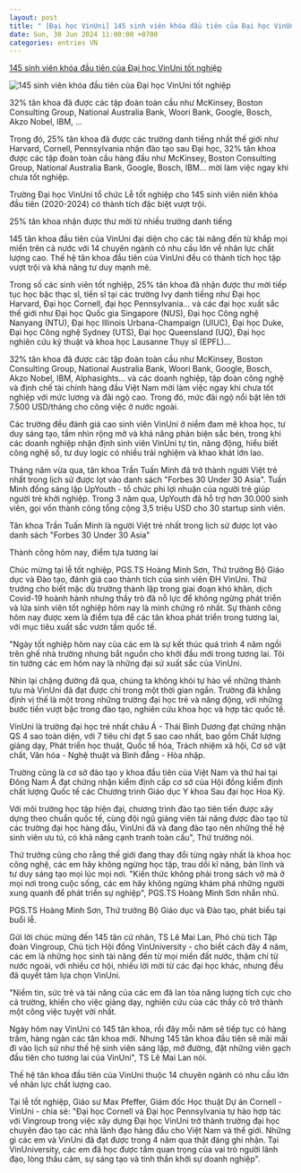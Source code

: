 ```yaml
---
layout: post
title: " [Đại học VinUni] 145 sinh viên khóa đầu tiên của Đại học VinUni tốt nghiệp"
date: Sun, 30 Jun 2024 11:00:00 +0700
categories: entries VN
---
```

[145 sinh viên khóa đầu tiên của Đại học VinUni tốt nghiệp](https://dantri.com.vn/giao-duc/145-sinh-vien-khoa-dau-tien-cua-dai-hoc-vinuni-tot-nghiep-20240629144513819.htm)

![145 sinh viên khóa đầu tiên của Đại học VinUni tốt nghiệp](https://cdn1.dantri.com.vn/4JsW37FhqWjLjist3qUYgFn8MuE=/zoom/1200_630/2024/06/29/vunianh-4-crop-1719646961318.jpeg)

32% tân khoa đã được các tập đoàn toàn cầu như McKinsey, Boston Consulting Group, National Australia Bank, Woori Bank, Google, Bosch, Akzo Nobel, IBM, ...

Trong đó, 25% tân khoa đã được các trường danh tiếng nhất thế giới như Harvard, Cornell, Pennsylvania nhận đào tạo sau Đại học, 32% tân khoa được các tập đoàn toàn cầu hàng đầu như McKinsey, Boston Consulting Group, National Australia Bank, Google, Bosch, IBM… mời làm việc ngay khi chưa tốt nghiệp.

Trường Đại học VinUni tổ chức Lễ tốt nghiệp cho 145 sinh viên niên khóa đầu tiên (2020-2024) có thành tích đặc biệt vượt trội.

25% tân khoa nhận được thư mời từ nhiều trường danh tiếng

145 tân khoa đầu tiên của VinUni đại diện cho các tài năng đến từ khắp mọi miền trên cả nước với 14 chuyên ngành có nhu cầu lớn về nhân lực chất lượng cao. Thế hệ tân khoa đầu tiên của VinUni đều có thành tích học tập vượt trội và khả năng tư duy mạnh mẽ.

Trong số các sinh viên tốt nghiệp, 25% tân khoa đã nhận được thư mời tiếp tục học bậc thạc sĩ, tiến sĩ tại các trường Ivy danh tiếng như Đại học Harvard, Đại học Cornell, đại học Pennsylvania… và các đại học xuất sắc thế giới như Đại học Quốc gia Singapore (NUS), Đại học Công nghệ Nanyang (NTU), Đại học Illinois Urbana-Champaign (UIUC), Đại học Duke, Đại học Công nghệ Sydney (UTS), Đại học Queensland (UQ), Đại học nghiên cứu kỹ thuật và khoa học Lausanne Thụy sĩ (EPFL)…

32% tân khoa đã được các tập đoàn toàn cầu như McKinsey, Boston Consulting Group, National Australia Bank, Woori Bank, Google, Bosch, Akzo Nobel, IBM, Alphasights… và các doanh nghiệp, tập đoàn công nghệ và định chế tài chính hàng đầu Việt Nam mời làm việc ngay khi chưa tốt nghiệp với mức lương và đãi ngộ cao. Trong đó, mức đãi ngộ nổi bật lên tới 7.500 USD/tháng cho công việc ở nước ngoài.

Các trường đều đánh giá cao sinh viên VinUni ở niềm đam mê khoa học, tư duy sáng tạo, tầm nhìn rộng mở và khả năng phản biện sắc bén, trong khi các doanh nghiệp nhận định sinh viên VinUni tự tin, năng động, hiểu biết công nghệ số, tư duy logic có nhiều trải nghiệm và khao khát lớn lao.

Tháng năm vừa qua, tân khoa Trần Tuấn Minh đã trở thành người Việt trẻ nhất trong lịch sử được lọt vào danh sách "Forbes 30 Under 30 Asia". Tuấn Minh đồng sáng lập UpYouth - tổ chức phi lợi nhuận của người trẻ giúp người trẻ khởi nghiệp. Trong 3 năm qua, UpYouth đã hỗ trợ hơn 30.000 sinh viên, gọi vốn thành công tổng cộng 3,5 triệu USD cho 30 startup sinh viên.

Tân khoa Trần Tuấn Minh là người Việt trẻ nhất trong lịch sử được lọt vào danh sách "Forbes 30 Under 30 Asia"

Thành công hôm nay, điểm tựa tương lai

Chúc mừng tại lễ tốt nghiệp, PGS.TS Hoàng Minh Sơn, Thứ trưởng Bộ Giáo dục và Đào tạo, đánh giá cao thành tích của sinh viên ĐH VinUni. Thứ trưởng cho biết mặc dù trường thành lập trong giai đoạn khó khăn, dịch Covid-19 hoành hành nhưng thầy trò đã nỗ lực để không ngừng phát triển và lứa sinh viên tốt nghiệp hôm nay là minh chứng rõ nhất. Sự thành công hôm nay được xem là điểm tựa để các tân khoa phát triển trong tương lai, với mục tiêu xuất sắc vươn tầm quốc tế.

"Ngày tốt nghiệp hôm nay của các em là sự kết thúc quá trình 4 năm ngồi trên ghế nhà trường nhưng bắt nguồn cho khởi đầu mới trong tương lai. Tôi tin tưởng các em hôm nay là những đại sứ xuất sắc của VinUni.

Nhìn lại chặng đường đã qua, chúng ta không khỏi tự hào về những thành tựu mà VinUni đã đạt được chỉ trong một thời gian ngắn. Trường đã khẳng định vị thế là một trong những trường đại học trẻ và năng động, với những bước tiến vượt bậc trong đào tạo, nghiên cứu khoa học và hợp tác quốc tế.

VinUni là trường đại học trẻ nhất châu Á - Thái Bình Dương đạt chứng nhận QS 4 sao toàn diện, với 7 tiêu chí đạt 5 sao cao nhất, bao gồm Chất lượng giảng dạy, Phát triển học thuật, Quốc tế hóa, Trách nhiệm xã hội, Cơ sở vật chất, Văn hóa - Nghệ thuật và Bình đẳng - Hòa nhập.

Trường cũng là cơ sở đào tạo y khoa đầu tiên của Việt Nam và thứ hai tại Đông Nam Á đạt chứng nhận kiểm định cấp cơ sở của Hội đồng kiểm định chất lượng Quốc tế các Chương trình Giáo dục Y khoa Sau đại học Hoa Kỳ.

Với môi trường học tập hiện đại, chương trình đào tạo tiên tiến được xây dựng theo chuẩn quốc tế, cùng đội ngũ giảng viên tài năng được đào tạo từ các trường đại học hàng đầu, VinUni đã và đang đào tạo nên những thế hệ sinh viên ưu tú, có khả năng cạnh tranh toàn cầu", Thứ trưởng nói.

Thứ trưởng cũng cho rằng thế giới đang thay đổi từng ngày nhất là khoa học công nghệ, các em hãy không ngừng học tập, trau dồi kĩ năng, bản lĩnh và tư duy sáng tạo mọi lúc mọi nơi. "Kiến thức không phải trong sách vở mà ở mọi nơi trong cuộc sống, các em hãy không ngừng khám phá những người xung quanh để phát triển sự nghiệp", PGS.TS Hoàng Minh Sơn nhắn nhủ.

PGS.TS Hoàng Minh Sơn, Thứ trưởng Bộ Giáo dục và Đào tạo, phát biểu tại buổi lễ.

Gửi lời chúc mừng đến 145 tân cử nhân, TS Lê Mai Lan, Phó chủ tịch Tập đoàn Vingroup, Chủ tịch Hội đồng VinUniversity - cho biết cách đây 4 năm, các em là những học sinh tài năng đến từ mọi miền đất nước, thậm chí từ nước ngoài, với nhiều cơ hội, nhiều lời mời từ các đại học khác, nhưng đều đã quyết tâm lựa chọn VinUni.

"Niềm tin, sức trẻ và tài năng của các em đã lan tỏa năng lượng tích cực cho cả trường, khiến cho việc giảng dạy, nghiên cứu của các thầy cô trở thành một công việc tuyệt vời nhất.

Ngày hôm nay VinUni có 145 tân khoa, rồi đây mỗi năm sẽ tiếp tục có hàng trăm, hàng ngàn các tân khoa mới. Nhưng 145 tân khoa đầu tiên sẽ mãi mãi đi vào lịch sử như thế hệ sinh viên sáng lập, mở đường, đặt những viên gạch đầu tiên cho tương lai của VinUni", TS Lê Mai Lan nói.

Thế hệ tân khoa đầu tiên của VinUni thuộc 14 chuyên ngành có nhu cầu lớn về nhân lực chất lượng cao.

Tại lễ tốt nghiệp, Giáo sư Max Pfeffer, Giám đốc Học thuật Dự án Cornell - VinUni - chia sẻ: "Đại học Cornell và Đại học Pennsylvania tự hào hợp tác với Vingroup trong việc xây dựng Đại học VinUni trở thành trường đại học chuyên đào tạo các nhà lãnh đạo hàng đầu cho Việt Nam và thế giới. Những gì các em và VinUni đã đạt được trong 4 năm qua thật đáng ghi nhận. Tại VinUniversity, các em đã học được tầm quan trọng của vai trò người lãnh đạo, lòng thấu cảm, sự sáng tạo và tinh thần khởi sự doanh nghiệp".

